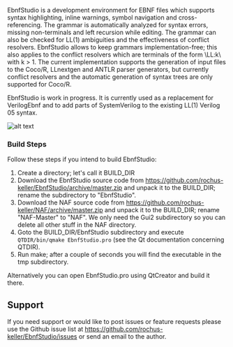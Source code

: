 EbnfStudio is a development environment for EBNF files which supports syntax highlighting, inline warnings, symbol navigation and cross-referencing. The grammar is automatically analyzed for syntax errors, missing non-terminals and left recursion while editing. The grammar can also be checked for LL(1) ambiguities and the effectiveness of conflict resolvers. EbnfStudio allows to keep grammars implementation-free; this also applies to the conflict resolvers which are terminals of the form \LL:k\ with k > 1. The current implementation supports the generation of input files to the Coco/R, LLnextgen and ANTLR parser generators, but currently conflict resolvers and the automatic generation of syntax trees are only supported for Coco/R.

EbnfStudio is work in progress. It is currently used as a replacement for VerilogEbnf and to add parts of SystemVerilog to the existing LL(1) Verilog 05 syntax.

![alt text](http://software.rochus-keller.info/ebnfstudio_screenshot_1.png "EbnfStudio Screenshot")

### Build Steps
Follow these steps if you intend to build EbnfStudio:

1. Create a directory; let's call it BUILD_DIR
1. Download the EbnfStudio source code from https://github.com/rochus-keller/EbnfStudio/archive/master.zip and unpack it to the BUILD_DIR; rename the subdirectory to "EbnfStudio".
1. Download the NAF source code from https://github.com/rochus-keller/NAF/archive/master.zip and unpack it to the BUILD_DIR; rename "NAF-Master" to "NAF". We only need the Gui2 subdirectory so you can delete all other stuff in the NAF directory.
1. Goto the BUILD_DIR/EbnfStudio subdirectory and execute `QTDIR/bin/qmake EbnfStudio.pro` (see the Qt documentation concerning QTDIR).
1. Run make; after a couple of seconds you will find the executable in the tmp subdirectory.

Alternatively you can open EbnfStudio.pro using QtCreator and build it there.

## Support
If you need support or would like to post issues or feature requests please use the Github issue list at https://github.com/rochus-keller/EbnfStudio/issues or send an email to the author.



